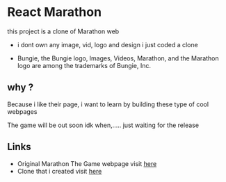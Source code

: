 # React Marathon

this project is a clone of Marathon web

- i dont own any image, vid, logo and design i just coded a clone

- Bungie, the Bungie logo, Images, Videos, Marathon, and the Marathon logo are among the trademarks of Bungie, Inc.

## why ?

Because i like their page, i want to learn by building these type of cool webpages

The game will be out soon idk when,..... just waiting for the release

## Links

- Original Marathon The Game webpage visit [here](https://www.marathonthegame.com/)
- Clone that i created visit [here](https://dullat.github.io/marathon)
